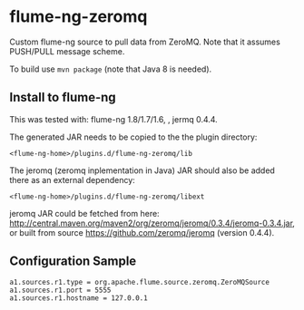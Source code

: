 # flume-ng-zeromq
Custom flume-ng source to pull data from ZeroMQ. Note that it assumes PUSH/PULL message scheme.

To build use `mvn package` (note that Java 8 is needed). 

## Install to flume-ng
This was tested with: flume-ng 1.8/1.7/1.6, , jermq 0.4.4. 

The generated JAR needs to be copied to the the plugin directory: 

`<flume-ng-home>/plugins.d/flume-ng-zeromq/lib`

The jeromq (zeromq inplementation in Java) JAR should also be added there as an external dependency: 

`<flume-ng-home>/plugins.d/flume-ng-zeromq/libext`

jeromq JAR could be fetched from here: http://central.maven.org/maven2/org/zeromq/jeromq/0.3.4/jeromq-0.3.4.jar,
or built from source https://github.com/zeromq/jeromq (version 0.4.4).

## Configuration Sample
```
a1.sources.r1.type = org.apache.flume.source.zeromq.ZeroMQSource
a1.sources.r1.port = 5555
a1.sources.r1.hostname = 127.0.0.1
```
